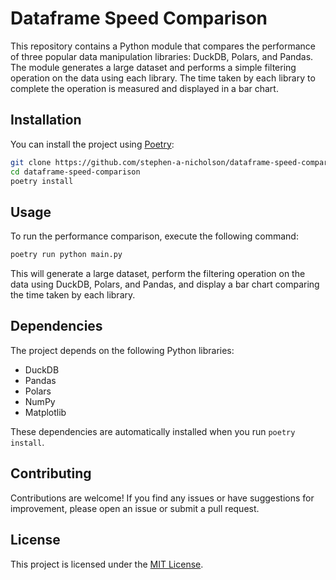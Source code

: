 # Dataframe Speed Comparison

This repository contains a Python module that compares the performance of three popular data manipulation libraries: DuckDB, Polars, and Pandas. The module generates a large dataset and performs a simple filtering operation on the data using each library. The time taken by each library to complete the operation is measured and displayed in a bar chart.

## Installation

You can install the project using [Poetry](https://python-poetry.org/):

```bash
git clone https://github.com/stephen-a-nicholson/dataframe-speed-comparison.git
cd dataframe-speed-comparison
poetry install
```

## Usage

To run the performance comparison, execute the following command:

```bash
poetry run python main.py
```

This will generate a large dataset, perform the filtering operation on the data using DuckDB, Polars, and Pandas, and display a bar chart comparing the time taken by each library.

## Dependencies

The project depends on the following Python libraries:

- DuckDB
- Pandas
- Polars
- NumPy
- Matplotlib

These dependencies are automatically installed when you run `poetry install`.

## Contributing

Contributions are welcome! If you find any issues or have suggestions for improvement, please open an issue or submit a pull request.

## License

This project is licensed under the [MIT License](LICENSE).